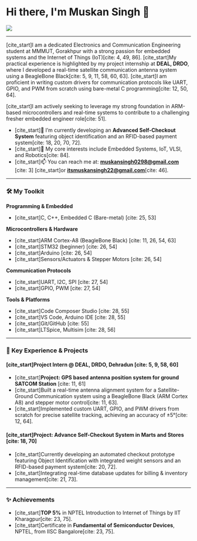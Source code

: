 # Hi there, I'm Muskan Singh 👋

<a href="https://www.linkedin.com/in/muskan-singh-177989257"><img src="https://img.shields.io/badge/LinkedIn-0077B5?style=for-the-badge&logo=linkedin&logoColor=white"/></a>

---

[cite_start]I am a dedicated Electronics and Communication Engineering student at MMMUT, Gorakhpur with a strong passion for embedded systems and the Internet of Things (IoT)[cite: 4, 49, 86]. [cite_start]My practical experience is highlighted by my project internship at **DEAL, DRDO**, where I developed a real-time satellite communication antenna system using a BeagleBone Black[cite: 5, 9, 11, 58, 60, 63]. [cite_start]I am proficient in writing custom drivers for communication protocols like UART, GPIO, and PWM from scratch using bare-metal C programming[cite: 12, 50, 64].

[cite_start]I am actively seeking to leverage my strong foundation in ARM-based microcontrollers and real-time systems to contribute to a challenging fresher embedded engineer role[cite: 51].

- [cite_start]🌱 I’m currently developing an **Advanced Self-Checkout System** featuring object identification and an RFID-based payment system[cite: 18, 20, 70, 72].
- [cite_start]🔭 My core interests include Embedded Systems, IoT, VLSI, and Robotics[cite: 84].
- [cite_start]📫 You can reach me at: **muskansingh0298@gmail.com** [cite: 3] [cite_start]or **itsmuskansingh22@gmail.com**[cite: 46].

---

### 🛠️ My Toolkit

**Programming & Embedded**
- [cite_start]C, C++, Embedded C (Bare-metal) [cite: 25, 53]

**Microcontrollers & Hardware**
- [cite_start]ARM Cortex-A8 (BeagleBone Black) [cite: 11, 26, 54, 63]
- [cite_start]STM32 (beginner) [cite: 26, 54]
- [cite_start]Arduino [cite: 26, 54]
- [cite_start]Sensors/Actuators & Stepper Motors [cite: 26, 54]

**Communication Protocols**
- [cite_start]UART, I2C, SPI [cite: 27, 54]
- [cite_start]GPIO, PWM [cite: 27, 54]

**Tools & Platforms**
- [cite_start]Code Composer Studio [cite: 28, 55]
- [cite_start]VS Code, Arduino IDE [cite: 28, 55]
- [cite_start]Git/GitHub [cite: 55]
- [cite_start]LTSpice, Multisim [cite: 28, 56]

---

### 🚀 Key Experience & Projects

#### [cite_start]Project Intern @ DEAL, DRDO, Dehradun [cite: 5, 9, 58, 60]
* [cite_start]**Project: GPS based antenna position system for ground SATCOM Station** [cite: 11, 61]
* [cite_start]Built a real-time antenna alignment system for a Satellite-Ground Communication system using a BeagleBone Black (ARM Cortex A8) and stepper motor control[cite: 11, 63].
* [cite_start]Implemented custom UART, GPIO, and PWM drivers from scratch for precise satellite tracking, achieving an accuracy of ±5°[cite: 12, 64].

#### [cite_start]Project: Advance Self-Checkout System in Marts and Stores [cite: 18, 70]
* [cite_start]Currently developing an automated checkout prototype featuring Object Identification with integrated weight sensors and an RFID-based payment system[cite: 20, 72].
* [cite_start]Integrating real-time database updates for billing & inventory management[cite: 21, 73].

---

### ✨ Achievements

- [cite_start]**TOP 5%** in NPTEL Introduction to Internet of Things by IIT Kharagpur[cite: 23, 75].
- [cite_start]Certificate in **Fundamental of Semiconductor Devices**, NPTEL, from IISC Bangalore[cite: 23, 75].
